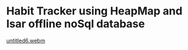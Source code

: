 # Habit Tracker using HeapMap and Isar offline noSql database


[untitled6.webm](https://github.com/user-attachments/assets/5a05d99e-7259-4466-8e8b-277e977345b0)
